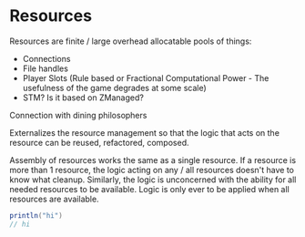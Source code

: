 # Resources

Resources are finite / large overhead allocatable pools of things:
 - Connections
 - File handles
 - Player Slots (Rule based or Fractional Computational Power - The usefulness of the game degrades at some scale)
 - STM? Is it based on ZManaged?

Connection with dining philosophers

Externalizes the resource management so that the logic that acts on the resource can be reused, refactored, composed.

Assembly of resources works the same as a single resource. If a resource is more than 1 resource, the logic acting on any / all resources doesn't have to know what cleanup.  Similarly, the logic is unconcerned with the ability for all needed resources to be available.  Logic is only ever to be applied when all resources are available.


```scala
println("hi")
// hi
```